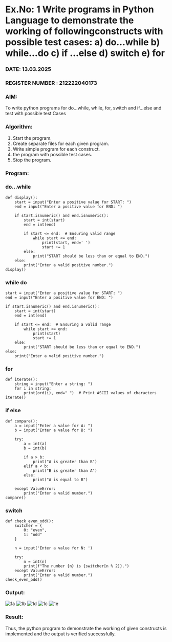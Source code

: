 # Ex.No: 1 Write programs in Python Language to demonstrate the working of followingconstructs with possible test cases: a) do…while b) while…do c) if …else d) switch e) for 

### DATE: 13.03.2025                                                                        
### REGISTER NUMBER : 212222040173

### AIM:  
To write python programs for do…while, while, for, switch and if…else and test with possible test 
Cases 

### Algorithm:
1. Start the program.
2. Create separate files for each given program.
3. Write simple program for each construct.
4.  the program with possible test cases.
5. Stop the program.
### Program:
### do…while
```
def display():
    start = input("Enter a positive value for START: ")
    end = input("Enter a positive value for END: ")

    if start.isnumeric() and end.isnumeric():
        start = int(start)
        end = int(end)
        
        if start <= end:  # Ensuring valid range
            while start <= end:
                print(start, end=' ')
                start += 1
        else:
            print("START should be less than or equal to END.")
    else:
        print("Enter a valid positive number.")
display()
```
### while do
```
start = input("Enter a positive value for START: ") 
end = input("Enter a positive value for END: ") 

if start.isnumeric() and end.isnumeric(): 
    start = int(start)
    end = int(end)

    if start <= end:  # Ensuring a valid range
        while start <= end:
            print(start)
            start += 1
    else:
        print("START should be less than or equal to END.")
else:
    print("Enter a valid positive number.")
```
### for
```
def iterate(): 
    string = input("Enter a string: ")  
    for i in string: 
        print(ord(i), end=" ")  # Print ASCII values of characters
iterate()
```
### if else
```
def compare(): 
    a = input("Enter a value for A: ") 
    b = input("Enter a value for B: ") 
    
    try: 
        a = int(a) 
        b = int(b) 
        
        if a > b: 
            print("A is greater than B") 
        elif a < b: 
            print("B is greater than A") 
        else: 
            print("A is equal to B") 
    
    except ValueError: 
        print("Enter a valid number.")
compare()
```
### switch
```
def check_even_odd():
    switcher = {
        0: "even",
        1: "odd"
    }
    
    n = input('Enter a value for N: ')
    
    try:
        n = int(n)
        print(f"The number {n} is {switcher[n % 2]}.")
    except ValueError:
        print("Enter a valid number.")
check_even_odd()
```









### Output:
![1a](https://github.com/user-attachments/assets/47ba7a06-6bed-47a4-a88b-c5b7cf66683c)
![1b](https://github.com/user-attachments/assets/600ba3d6-7f04-4400-bb22-2f9cdfb7f662)
![1d](https://github.com/user-attachments/assets/697f36de-2451-40e0-994e-d6397a0b296e)
![1c](https://github.com/user-attachments/assets/e0ee6f87-0385-4fa1-a9dc-66753ef864e9)
![1e](https://github.com/user-attachments/assets/692938bd-379f-4df9-aff0-60f67069e7f8)






### Result:
Thus, the python program to demonstrate the working of given constructs is implemented and the output is verified successfully.


